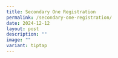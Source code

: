 ```yaml
---
title: Secondary One Registration
permalink: /secondary-one-registration/
date: 2024-12-12
layout: post
description: ""
image: ""
variant: tiptap
---
```

